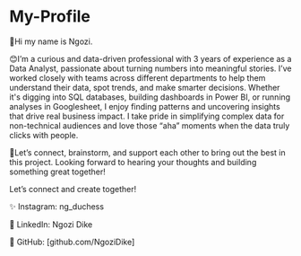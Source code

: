 # My-Profile
👋Hi my name is Ngozi.

😊I’m a curious and data-driven professional with 3 years of experience as a Data Analyst, passionate about turning numbers into meaningful stories. I’ve worked closely with teams across different departments to help them understand their data, spot trends, and make smarter decisions. Whether it's digging into SQL databases, building dashboards in Power BI, or running analyses in Googlesheet, I enjoy finding patterns and uncovering insights that drive real business impact. I take pride in simplifying complex data for non-technical audiences and love those “aha” moments when the data truly clicks with people.

👥Let’s connect, brainstorm, and support each other to bring out the best in this project. Looking forward to hearing your thoughts and building something great together!

Let’s connect and create together!

✨ Instagram: ng_duchess

👔 LinkedIn: Ngozi Dike

🧠 GitHub: [github.com/NgoziDike]

